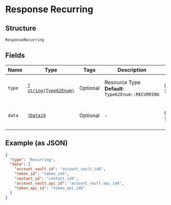 
# Response Recurring

## Structure

`ResponseRecurring`

## Fields

| Name | Type | Tags | Description | Getter | Setter |
|  --- | --- | --- | --- | --- | --- |
| `type` | [`?string(Type62Enum)`](../../doc/models/type-62-enum.md) | Optional | Resource Type<br>**Default**: `Type62Enum::RECURRING` | getType(): ?string | setType(?string type): void |
| `data` | [`?Data19`](../../doc/models/data-19.md) | Optional | - | getData(): ?Data19 | setData(?Data19 data): void |

## Example (as JSON)

```json
{
  "type": "Recurring",
  "data": {
    "account_vault_id": "account_vault_id6",
    "token_id": "token_id4",
    "contact_id": "contact_id4",
    "account_vault_api_id": "account_vault_api_id4",
    "token_api_id": "token_api_id6"
  }
}
```

